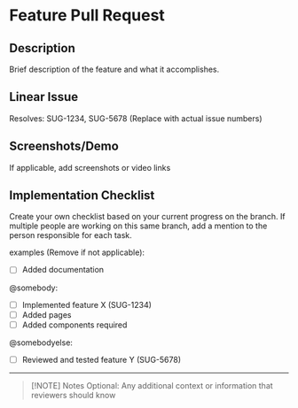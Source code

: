 # Feature Pull Request

## Description

Brief description of the feature and what it accomplishes.

## Linear Issue

Resolves: SUG-1234, SUG-5678 (Replace with actual issue numbers)

## Screenshots/Demo

If applicable, add screenshots or video links

## Implementation Checklist

Create your own checklist based on your current progress on the branch. If multiple people are working on this same branch, add a mention to the person responsible for each task.

examples (Remove if not applicable):

- [ ] Added documentation

@somebody:

- [ ] Implemented feature X (SUG-1234)
- [ ] Added pages
- [ ] Added components required

@somebodyelse:

- [ ] Reviewed and tested feature Y (SUG-5678)

---

> [!NOTE] Notes
> Optional: Any additional context or information that reviewers should know
